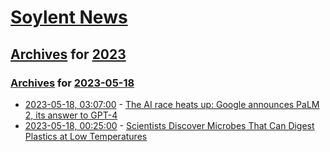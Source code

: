 # [Soylent News](../../../README.md)

## [Archives](../../index.md) for [2023](../index.md)

### [Archives](../../index.md) for [2023-05-18](index.md)

* [2023-05-18, 03:07:00](https://soylentnews.org/article.pl?sid=23/05/17/0418216&from=rss) - [The AI race heats up: Google announces PaLM 2, its answer to GPT-4](https://soylentnews.org/article.pl?sid=23/05/17/0418216&from=rss)
* [2023-05-18, 00:25:00](https://soylentnews.org/article.pl?sid=23/05/17/0359242&from=rss) - [Scientists Discover Microbes That Can Digest Plastics at Low Temperatures](https://soylentnews.org/article.pl?sid=23/05/17/0359242&from=rss)
